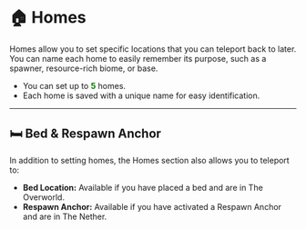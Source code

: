# 🏠 Homes

Homes allow you to set specific locations that you can teleport back to later. You can name each home to easily remember its purpose, such as a spawner, resource-rich biome, or base.

- You can set up to <span style="color: green;">**5**</span> homes.
- Each home is saved with a unique name for easy identification.

---

## 🛏️ Bed & Respawn Anchor

In addition to setting homes, the Homes section also allows you to teleport to:

- **Bed Location:** Available if you have placed a bed and are in The Overworld.
- **Respawn Anchor:** Available if you have activated a Respawn Anchor and are in The Nether.
